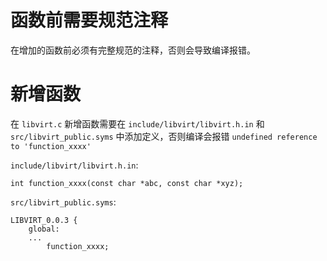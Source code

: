 # 函数前需要规范注释

在增加的函数前必须有完整规范的注释，否则会导致编译报错。

# 新增函数

在 `libvirt.c` 新增函数需要在 `include/libvirt/libvirt.h.in` 和 `src/libvirt_public.syms` 中添加定义，否则编译会报错 `undefined reference to 'function_xxxx'`

`include/libvirt/libvirt.h.in`:

```
int function_xxxx(const char *abc, const char *xyz);
```

`src/libvirt_public.syms`:

```
LIBVIRT_0.0.3 {
    global:
    ...
        function_xxxx;
```